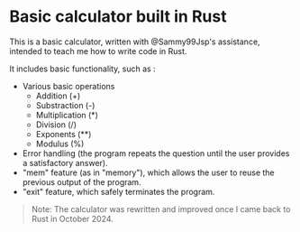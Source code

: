 # Basic calculator built in Rust

This is a basic calculator, written with @Sammy99Jsp's assistance, intended to teach me how to write code in Rust.

It includes basic functionality, such as : 
- Various basic operations
  - Addition (+)
  - Substraction (-)
  - Multiplication (*)
  - Division (/)
  - Exponents (**)
  - Modulus (%)
- Error handling (the program repeats the question until the user provides a satisfactory answer).
- "mem" feature (as in "memory"), which allows the user to reuse the previous output of the program.
- "exit" feature, which safely terminates the program.

> Note: The calculator was rewritten and improved once I came back to Rust in October 2024. 

